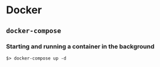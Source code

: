 # Docker

## `docker-compose`

### Starting and running a container in the background
```shell
$> docker-compose up -d
```
